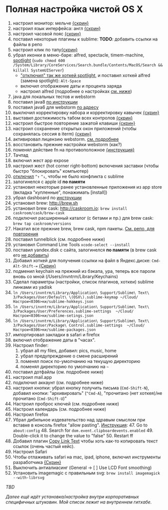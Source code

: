 # Полная настройка чистой OS X

1. настроил монитор: мельче [{скрин}](https://yadi.sk/i/TmxHJLifj2ppW)
2. настроил язык интерфейса: англ [{скрин}](https://yadi.sk/i/WhMZXFNYj2ptT)
3. настроил часовой пояс [{скрин}](https://yadi.sk/i/NlCrpsQaj2q5J)
5. поставил некоторые плагины к sublime: **TODO**: добавить ссылки на файлы в репо
6. настроил клик по тапу[{скрин}](https://yadi.sk/i/diC3OvNCj36nM)
7. убрал иконки в меню-баре: alfred, spectacle, timem-machine, [spotlight](http://bit.ly/1OhUkeC)
    (`sudo chmod 600 /System/Library/CoreServices/Search.bundle/Contents/MacOS/Search && killall SystemUIServer`)
    * ["отключил" так же хоткей spotlight](https://yadi.sk/i/AcdJEyzNj36xN), и поставил хоткей alfred (замена spotlight): `Alt-Space`
    * включил отображение даты и процента заряда
    * настроил alfred (подробнее о настройках [см. ниже](https://nda.ya.ru/3Qxmhz))
8. java для локальных тестов и webstorm
  8. поставил java8 [по инструкции](https://nda.ya.ru/3QxPTe)
  9. поставил java6 для webstorm [по адресу](https://support.apple.com/kb/DL1572?viewlocale=en_US&locale=en_US)
9. выключил корректировку набора и корректировку кавычек [{скрин}](https://yadi.sk/i/RCTKs9FJj37Ei)
10. выставил достижимость табом всех контролов [{скрин}](https://yadi.sk/i/IAioGJ_9j37iA)
11. настроил быстрое повторение зажатой клавиши [{скрин}](https://yadi.sk/i/B7MmIA7Hj37ix)
12. настроил сохранение открытых окон приложений (чтобы сохранялась сессия в iterm) [{скрин}](https://yadi.sk/i/wUncDXJkqzLzU)
14. активировал лицензию webstorm. [см. подробнее](https://nda.ya.ru/3QxXtH)
15. восстановить прежние настройки webstorm (как?)
15. поменял действие fn на противоположное [{инструкция}](http://bit.ly/1NkgP1q)
16. Тачпад
  1. включил жест app expose
  2. настроил жест (hot corner right-bottom) включения заставки (чтобы быстро "блокировать" компьютер)
23. [отключил](http://bit.ly/1JZy7Ph) `^↑` `^↓`, чтобы не было конфликта с sublime
17. залогинелся с apple id **по памяти**
18. установил некоторые ранее установленные приложения из app store (вкладка "купленные", понажимать [install])
19. убрал dashboard по [инструкции](http://bit.ly/1JZgoYi)
20. установил brew: http://brew.sh
21. установил brew cask: http://caskroom.io: `brew install caskroom/cask/brew-cask`
22. подключил расширенный каталог (с бетами и пр.) для brew cask: `brew tap caskroom/versions`
29. Накатил все прежние brew, brew cask, npm пакеты. [См. репо, для повторения](https://github.com/a-x-/apps)
30. поставил tunnelblick (см. подробнее ниже)
24. установил Command Line Tools `xcode-select --install`
26. поставил yandex.disk с сайта, залогинелся **по памяти** (в brew cask его [не добавить](//st/DISCSW-5623/))
40. Добавил хоткей для получения ссылки на файл в Яндекс.диске: `Cmd-Alt-Shift-=` [{Скрин}](https://yadi.sk/i/0a0Sxxk6j37GA)
26. подменил keychain на прежний из бэкапа, ура, теперь все пароли вновь со мной (/Users/invntrm/Library/Keychains)
28. Сделал параметры (настройки, список плагинов, хоткеи) sublime линками из yadisk
  29. `ln /Users/invntrm/Library/Application\ Support/Sublime\ Text\ 3/Packages/User/Default\ \(OSX\).sublime-keymap ~/Cloud/Настрои<0306>ки/sublime-hokkeys.json`
  30. `ln /Users/invntrm/Library/Application\ Support/Sublime\ Text\ 3/Packages/User/Preferences.sublime-settings  ~/Cloud/Настрои<0306>ки/sublime-setings.json`
  31. `ln /Users/invntrm/Library/Application\ Support/Sublime\ Text\ 3/Packages/User/Package\ Control.sublime-settings  ~/Cloud/Настрои<0306>ки/sublime-packages.json`
32. импортировал закладки в safari и firefox
34. включил отображение даты в "часах".
35. Настроил finder:
	1. убрал all my files, добавил: pics, music, home
	2. убрал предупреждение о смене расширений
	3. поменял поиск по-умолчанию на текущую директорию
	4. поменял директорию по умолчанию на `~`
41. поставил дотфайлы (см. подробнее ниже)
42. настроил mail.app
  43. подключил аккаунт (см. подробнее ниже)
  44. настроил кнопки: убрал кнопку получить письма (`Cmd-Shift-N`), добавил кнопки: "архивировать" (`^Cmd-A`), "прочитано (нет хоткея)/не прочитано (`Cmd-Shift-U`)"
43. Настроил проброс ключей (см. подробнее ниже)
44. Настроил календарь (см. подробнее ниже)
45. Настроил firefox
  1. Убрал дибильное издевательство над здравым смыслом при вставке в консоль firefox "allow pasting".
      [Инструкция](http://lifehacker.com/enable-copy-paste-in-web-pages-that-disallow-it-with-a-1601848114):
        47. Go to `about:config`
        48. Search for `dom.event.clipboardevents.enabled`
        49. Double-click it to change the value to "false"
        50. Restart ff
  2. Добавил плагин [Copy Link Text](https://addons.mozilla.org/ru/firefox/addon/copy-link-text-4750/) чтобы хоть как-то копировать текст ссылок (очень частый кейс).
46. Настроил Safari
  47. Чтобы отлаживать safari на mac, ipad, iphone, включил инструменты разработчика [{Скрин}](https://yadi.sk/i/BoBP-bzmj5n34)
48. Выключить антиалиасинг (General -> [ ] Use LCD Font smoothing)
49. Установить imagemagic с правильным svg: `brew install imagemagick --with-librsvg`

_TBD_

_Далее ещё идёт установка/настройка внутри корпоративных специфичных штуковин. Мой список лежит на внутреннем гитхабе._
